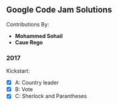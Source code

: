 ## Google Code Jam Solutions

Contributions By: 

- **Mohammed Sohail**
- **Caue Rego**

### 2017

Kickstart:

- [x] A: Country leader
- [x] B: Vote
- [x] C: Sherlock and Parantheses
